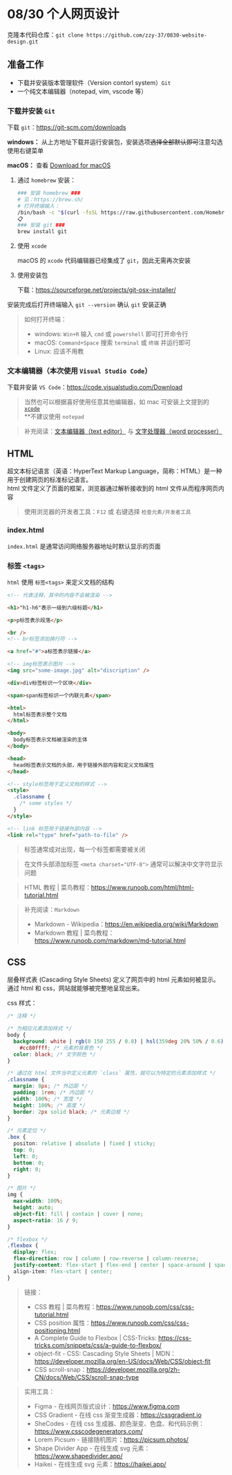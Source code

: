 # 08/30 个人网页设计

克隆本代码仓库：`git clone https://github.com/zzy-37/0830-website-design.git`

## 准备工作

- 下载并安装版本管理软件（Version contorl system）`Git`
- 一个纯文本编辑器（notepad, vim, vscode 等）

### 下载并安装 `Git`

下载 `git`：https://git-scm.com/downloads

**windows：** 从上方地址下载并运行安装包，安装选项~~选择全部默认即可~~注意勾选使用右键菜单

**macOS：** 查看 [Download for macOS](https://git-scm.com/download/mac)

1. 通过 `homebrew` 安装：

   ```bash
   ### 安装 homebrew ###
   # 见：https://brew.sh/
   # 打开终端输入：
   /bin/bash -c "$(curl -fsSL https://raw.githubusercontent.com/Homebrew/install/HEAD/install.sh)"
   📋
   ### 安装 git ###
   brew install git
   ```

2. 使用 `xcode`

   macOS 的 `xcode` 代码编辑器已经集成了 `git`，因此无需再次安装

3. 使用安装包

   下载：https://sourceforge.net/projects/git-osx-installer/

安装完成后打开终端输入 `git --version` 确认 `git` 安装正确

> 如何打开终端：
>
> - windows: `Win+R` 输入 `cmd` 或 `powershell` 即可打开命令行
> - macOS: `Command+Space` 搜索 `terminal` 或 `终端` 并运行即可
> - Linux: 应该不用教

### 文本编辑器（本次使用 `Visual Studio Code`）

下载并安装 `VS Code`：https://code.visualstudio.com/Download

> 当然也可以根据喜好使用任意其他编辑器，如 mac 可安装上文提到的 [`xcode`](https://developer.apple.com/xcode/)  
> \*\*不建议使用 `notepad`

> 补充阅读：[文本编辑器（text editor）](https://en.wikipedia.org/wiki/Text_editor) 与 [文字处理器（word processer）](https://en.wikipedia.org/wiki/Word_processor)

## HTML

超文本标记语言（英语：HyperText Markup Language，简称：HTML）是一种用于创建网页的标准标记语言。  
html 文件定义了页面的框架，浏览器通过解析接收到的 html 文件从而程序网页内容

> 使用浏览器的开发者工具：`F12` 或 右键选择 `检查元素/开发者工具`

### index.html

`index.html` 是通常访问网络服务器地址时默认显示的页面

### 标签 `<tags>`

`html` 使用 `标签<tags>` 来定义文档的结构

```html
<!-- 代表注释，其中的内容不会被渲染 -->

<h1>"h1-h6"表示一级到六级标题</h1>

<p>p标签表示段落</p>

<br />
<!-- br标签添加换行符 -->

<a href="#">a标签表示链接</a>

<!-- img标签表示图片 -->
<img src="some-image.jpg" alt="discription" />

<div>div标签标识一个区块</div>

<span>span标签标识一个内联元素</span>

<html>
  html标签表示整个文档
</html>

<body>
  body标签表示文档被渲染的主体
</body>

<head>
  head标签表示文档的头部，用于链接外部内容和定义文档属性
</head>

<!-- style标签用于定义文档的样式 -->
<style>
  .classname {
    /* some styles */
  }
</style>

<!-- link 标签用于链接外部内容 -->
<link rel="type" href="path-to-file" />
```

> 标签通常成对出现，每一个标签都需要被关闭

> 在文件头部添加标签 `<meta charset="UTF-8">` 通常可以解决中文字符显示问题

> HTML 教程 | 菜鸟教程：https://www.runoob.com/html/html-tutorial.html

> 补充阅读：`Markdown`
>
> - Markdown - Wikipedia：https://en.wikipedia.org/wiki/Markdown
> - Markdown 教程 | 菜鸟教程：https://www.runoob.com/markdown/md-tutorial.html

## CSS

层叠样式表 (Cascading Style Sheets) 定义了网页中的 html 元素如何被显示。通过 html 和 css，网站就能够被完整地呈现出来。

css 样式：

```css
/* 注释 */

/* 为相应元素添加样式 */
body {
  background: white | rgb(0 150 255 / 0.8) | hsl(359deg 20% 50% / 0.6) |
    #cc80ffff; /* 元素的背景色 */
  color: black; /* 文字颜色 */
}

/* 通过在 html 文件当中定义元素的 `class` 属性，就可以为特定的元素添加样式 */
.classname {
  margin: 8px; /* 外边距 */
  padding: 1rem; /* 内边距 */
  width: 100%; /* 宽度 */
  height: 100%; /* 高度 */
  border: 2px solid black; /* 元素边框 */
}

/* 元素定位 */
.box {
  positon: relative | absolute | fixed | sticky;
  top: 0;
  left: 0;
  bottom: 0;
  right: 0;
}

/* 图片 */
img {
  max-width: 100%;
  height: auto;
  object-fit: fill | contain | cover | none;
  aspect-ratio: 16 / 9;
}

/* flexbox */
.flexbox {
  display: flex;
  flex-direction: row | column | row-reverse | column-reverse;
  justify-content: flex-start | flex-end | center | space-around | space-between;
  align-item: flex-start | center;
}
```

> 链接：
>
> - CSS 教程 | 菜鸟教程：https://www.runoob.com/css/css-tutorial.html
> - CSS position 属性：https://www.runoob.com/css/css-positioning.html
> - A Complete Guide to Flexbox | CSS-Tricks: https://css-tricks.com/snippets/css/a-guide-to-flexbox/
> - object-fit - CSS: Cascading Style Sheets | MDN：https://developer.mozilla.org/en-US/docs/Web/CSS/object-fit
> - CSS scroll-snap：https://developer.mozilla.org/zh-CN/docs/Web/CSS/scroll-snap-type

> 实用工具：
>
> - Figma - 在线网页版式设计：https://www.figma.com
> - CSS Gradient - 在线 css 渐变生成器：https://cssgradient.io
> - SheCodes - 在线 css 生成器、颜色渐变、色盘、和代码示例：https://www.csscodegenerators.com/
> - Lorem Picsum - 链接随机图片：https://picsum.photos/
> - Shape Divider App - 在线生成 svg 元素：https://www.shapedivider.app/
> - Haikei - 在线生成 svg 元素：https://haikei.app/